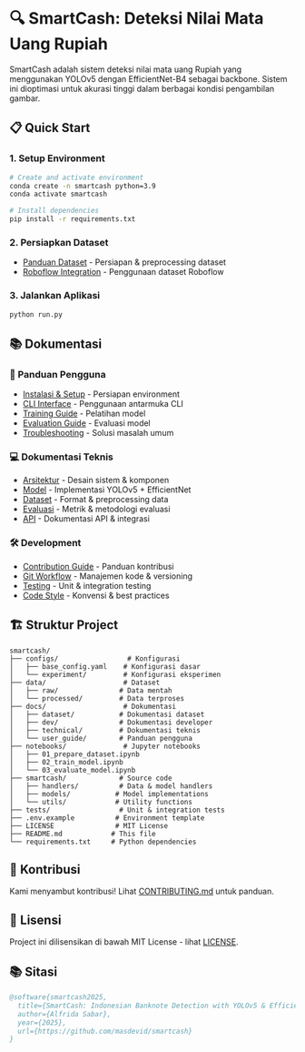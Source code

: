 # 🔍 SmartCash: Deteksi Nilai Mata Uang Rupiah

SmartCash adalah sistem deteksi nilai mata uang Rupiah yang menggunakan YOLOv5 dengan EfficientNet-B4 sebagai backbone. Sistem ini dioptimasi untuk akurasi tinggi dalam berbagai kondisi pengambilan gambar.

## 📋 Quick Start

### 1. Setup Environment
```bash
# Create and activate environment
conda create -n smartcash python=3.9
conda activate smartcash

# Install dependencies
pip install -r requirements.txt
```

### 2. Persiapkan Dataset
- [Panduan Dataset](docs/dataset/README.md) - Persiapan & preprocessing dataset
- [Roboflow Integration](docs/dataset/ROBOFLOW.md) - Penggunaan dataset Roboflow

### 3. Jalankan Aplikasi
```bash
python run.py
```

## 📚 Dokumentasi

### 🎯 Panduan Pengguna
- [Instalasi & Setup](docs/user_guide/INSTALASI.md) - Persiapan environment
- [CLI Interface](docs/user_guide/CLI.md) - Penggunaan antarmuka CLI
- [Training Guide](docs/user_guide/TRAINING.md) - Pelatihan model
- [Evaluation Guide](docs/user_guide/EVALUATION.md) - Evaluasi model
- [Troubleshooting](docs/user_guide/TROUBLESHOOTING.md) - Solusi masalah umum

### 💻 Dokumentasi Teknis
- [Arsitektur](docs/technical/ARSITEKTUR.md) - Desain sistem & komponen
- [Model](docs/technical/MODEL.md) - Implementasi YOLOv5 + EfficientNet
- [Dataset](docs/technical/DATASET.md) - Format & preprocessing data
- [Evaluasi](docs/technical/EVALUASI.md) - Metrik & metodologi evaluasi
- [API](docs/technical/API.md) - Dokumentasi API & integrasi

### 🛠️ Development
- [Contribution Guide](docs/dev/CONTRIBUTING.md) - Panduan kontribusi
- [Git Workflow](docs/dev/GIT_WORKFLOW.md) - Manajemen kode & versioning
- [Testing](docs/dev/TESTING.md) - Unit & integration testing
- [Code Style](docs/dev/CODE_STYLE.md) - Konvensi & best practices

## 🏗️ Struktur Project

```
smartcash/
├── configs/                 # Konfigurasi
│   ├── base_config.yaml    # Konfigurasi dasar
│   └── experiment/         # Konfigurasi eksperimen
├── data/                   # Dataset
│   ├── raw/               # Data mentah
│   └── processed/         # Data terproses
├── docs/                   # Dokumentasi
│   ├── dataset/           # Dokumentasi dataset
│   ├── dev/               # Dokumentasi developer
│   ├── technical/         # Dokumentasi teknis
│   └── user_guide/        # Panduan pengguna
├── notebooks/              # Jupyter notebooks
│   ├── 01_prepare_dataset.ipynb
│   ├── 02_train_model.ipynb
│   └── 03_evaluate_model.ipynb
├── smartcash/             # Source code
│   ├── handlers/          # Data & model handlers
│   ├── models/           # Model implementations
│   └── utils/            # Utility functions
├── tests/                 # Unit & integration tests
├── .env.example          # Environment template
├── LICENSE               # MIT License
├── README.md            # This file
└── requirements.txt     # Python dependencies
```

## 🤝 Kontribusi
Kami menyambut kontribusi! Lihat [CONTRIBUTING.md](docs/dev/CONTRIBUTING.md) untuk panduan.

## 📜 Lisensi
Project ini dilisensikan di bawah MIT License - lihat [LICENSE](LICENSE).

## 📚 Sitasi
```bibtex
@software{smartcash2025,
  title={SmartCash: Indonesian Banknote Detection with YOLOv5 & EfficientNet-B4},
  author={Alfrida Sabar},
  year={2025},
  url={https://github.com/masdevid/smartcash}
}